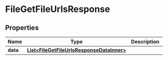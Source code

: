 

# FileGetFileUrlsResponse


## Properties

| Name | Type | Description | Notes |
|------------ | ------------- | ------------- | -------------|
|**data** | [**List&lt;FileGetFileUrlsResponseDataInner&gt;**](FileGetFileUrlsResponseDataInner.md) |  |  |



